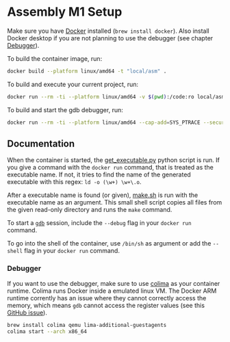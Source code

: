 # Assembly M1 Setup

Make sure you have [Docker](https://www.docker.com/) installed (`brew install docker`). Also install Docker desktop if you are not planning to use the debugger (see chapter [Debugger](#debugger)).

To build the container image, run:
```sh
docker build --platform linux/amd64 -t "local/asm" .
```

To build and execute your current project, run:
```sh
docker run --rm -ti --platform linux/amd64 -v $(pwd):/code:ro local/asm
```

To build and start the gdb debugger, run:
```sh
docker run --rm -ti --platform linux/amd64 --cap-add=SYS_PTRACE --security-opt seccomp=unconfined -v $(pwd):/code:ro local/asm --debug
```

## Documentation

When the container is started, the [get_executable.py](get_executable.py) python script is run. If you give a command with the `docker run` command, that is treated as the executable name. If not, it tries to find the name of the generated executable with this regex: `ld -o (\w+) \w+\.o`.

After a executable name is found (or given), [make.sh](make.sh) is run with the executable name as an argument. This small shell script copies all files from the given read-only directory and runs the `make` command.

To start a [`gdb`](https://www.sourceware.org/gdb/) session, include the `--debug` flag in your `docker run` command.

To go into the shell of the container, use `/bin/sh` as argument or add the `--shell` flag in your `docker run` command.

### Debugger

If you want to use the debugger, make sure to use [colima](https://github.com/abiosoft/colima) as your container runtime. Colima runs Docker inside a emulated linux VM. The Docker ARM runtime corrently has an issue where they cannot correctly access the memory, which means `gdb` cannot access the register values (see this [GitHub issue](https://github.com/docker/for-mac/issues/6921)).

```sh
brew install colima qemu lima-additional-guestagents
colima start --arch x86_64
```
